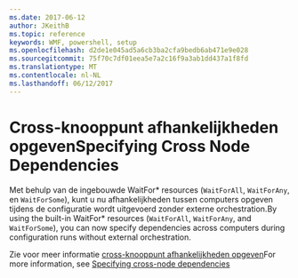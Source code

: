 ```yaml
---
ms.date: 2017-06-12
author: JKeithB
ms.topic: reference
keywords: WMF, powershell, setup
ms.openlocfilehash: d2de1e045ad5a6cb3ba2cfa9bedb6ab471e9e028
ms.sourcegitcommit: 75f70c7df01eea5e7a2c16f9a3ab1dd437a1f8fd
ms.translationtype: MT
ms.contentlocale: nl-NL
ms.lasthandoff: 06/12/2017
---
```

# <a name="specifying-cross-node-dependencies"></a><span data-ttu-id="6a0e4-102">Cross-knooppunt afhankelijkheden opgeven</span><span class="sxs-lookup"><span data-stu-id="6a0e4-102">Specifying Cross Node Dependencies</span></span>

<span data-ttu-id="6a0e4-103">Met behulp van de ingebouwde WaitFor\* resources (`WaitForAll`, `WaitForAny`, en `WaitForSome`), kunt u nu afhankelijkheden tussen computers opgeven tijdens de configuratie wordt uitgevoerd zonder externe orchestration.</span><span class="sxs-lookup"><span data-stu-id="6a0e4-103">By using the built-in WaitFor\* resources (`WaitForAll`, `WaitForAny`, and `WaitForSome`), you can now specify dependencies across computers during configuration runs without external orchestration.</span></span> 

<span data-ttu-id="6a0e4-104">Zie voor meer informatie [cross-knooppunt afhankelijkheden opgeven](https://msdn.microsoft.com/powershell/dsc/crossnodedependencies)</span><span class="sxs-lookup"><span data-stu-id="6a0e4-104">For more information, see [Specifying cross-node dependencies](https://msdn.microsoft.com/powershell/dsc/crossnodedependencies)</span></span>

